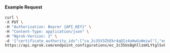 <!-- Code generated for API Clients. DO NOT EDIT. -->

#### Example Request

```bash
curl \
-X PUT \
-H "Authorization: Bearer {API_KEY}" \
-H "Content-Type: application/json" \
-H "Ngrok-Version: 2" \
-d '{"certificate_authority_ids":["ca_2c35V3ZhEkr4qQIz4aHwGvWeiwl"],"enabled":true}' \
https://api.ngrok.com/endpoint_configurations/ec_2c35UsBghllzmXLYtglSvFm5yuH/mutual_tls
```
